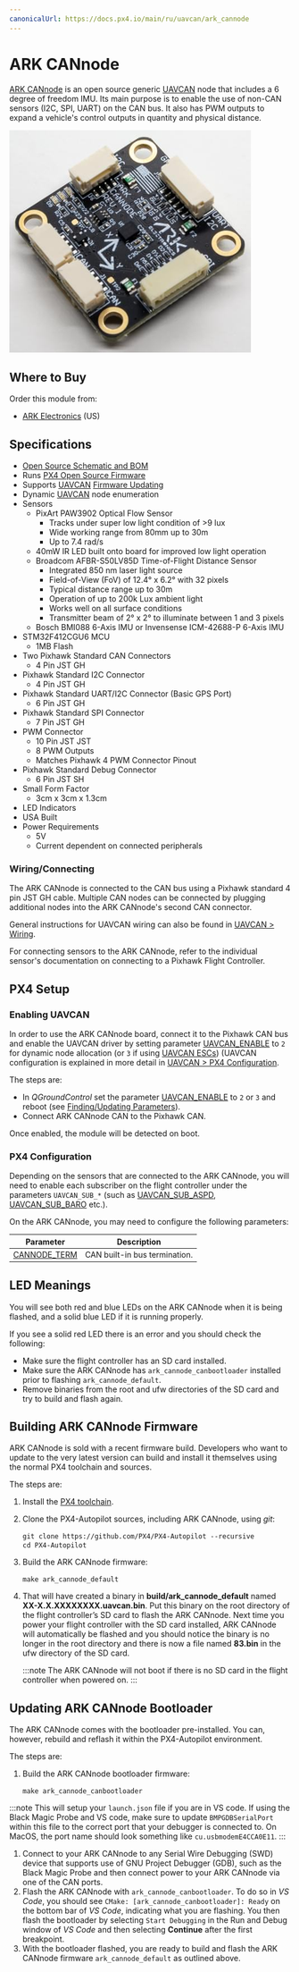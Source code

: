 ```yaml
---
canonicalUrl: https://docs.px4.io/main/ru/uavcan/ark_cannode
---
```


# ARK CANnode

[ARK CANnode](https://arkelectron.com/product/ark-cannode/) is an open source generic [UAVCAN](../uavcan/README.md) node that includes a 6 degree of freedom IMU. Its main purpose is to enable the use of non-CAN sensors (I2C, SPI, UART) on the CAN bus. It also has PWM outputs to expand a vehicle's control outputs in quantity and physical distance.

![ARK CANnode](../../assets/hardware/can_nodes/ark_cannode.jpg)

## Where to Buy

Order this module from:

* [ARK Electronics](https://arkelectron.com/product/ark-cannode/) (US)

## Specifications

* [Open Source Schematic and BOM](https://github.com/ARK-Electronics/ARK_CANNODE)
* Runs [PX4 Open Source Firmware](https://github.com/PX4/PX4-Autopilot/tree/release/1.13/boards/ark/cannode)
* Supports [UAVCAN](README.md) [Firmware Updating](node_firmware.md)
* Dynamic [UAVCAN](README.md) node enumeration
* Sensors
  * PixArt PAW3902 Optical Flow Sensor
    * Tracks under super low light condition of >9 lux
    * Wide working range from 80mm up to 30m
    * Up to 7.4 rad/s
  * 40mW IR LED built onto board for improved low light operation
  * Broadcom AFBR-S50LV85D Time-of-Flight Distance Sensor
    * Integrated 850 nm laser light source
    * Field-of-View (FoV) of 12.4° x 6.2° with 32 pixels
    * Typical distance range up to 30m
    * Operation of up to 200k Lux ambient light
    * Works well on all surface conditions
    * Transmitter beam of 2° x 2° to illuminate between 1 and 3 pixels
  * Bosch BMI088 6-Axis IMU or Invensense ICM-42688-P 6-Axis IMU
* STM32F412CGU6 MCU
  * 1MB Flash
* Two Pixhawk Standard CAN Connectors
  * 4 Pin JST GH
* Pixhawk Standard I2C Connector
  * 4 Pin JST GH
* Pixhawk Standard UART/I2C Connector (Basic GPS Port)
  * 6 Pin JST GH
* Pixhawk Standard SPI Connector
  * 7 Pin JST GH
* PWM Connector
  * 10 Pin JST JST
  * 8 PWM Outputs
  * Matches Pixhawk 4 PWM Connector Pinout
* Pixhawk Standard Debug Connector
  * 6 Pin JST SH
* Small Form Factor
  * 3cm x 3cm x 1.3cm
* LED Indicators
* USA Built
* Power Requirements
  * 5V
  * Current dependent on connected peripherals


### Wiring/Connecting

The ARK CANnode is connected to the CAN bus using a Pixhawk standard 4 pin JST GH cable. Multiple CAN nodes can be connected by plugging additional nodes into the ARK CANnode's second CAN connector.

General instructions for UAVCAN wiring can also be found in [UAVCAN > Wiring](../uavcan/README.md#wiring).

For connecting sensors to the ARK CANnode, refer to the individual sensor's documentation on connecting to a Pixhawk Flight Controller.

## PX4 Setup

### Enabling UAVCAN

In order to use the ARK CANnode board, connect it to the Pixhawk CAN bus and enable the UAVCAN driver by setting parameter [UAVCAN_ENABLE](../advanced_config/parameter_reference.md#UAVCAN_ENABLE) to `2` for dynamic node allocation (or `3` if using [UAVCAN ESCs](../uavcan/escs.md)) (UAVCAN configuration is explained in more detail in [UAVCAN > PX4 Configuration](../uavcan/README.md#px4-configuration).

The steps are:
- In *QGroundControl* set the parameter [UAVCAN_ENABLE](../advanced_config/parameter_reference.md#UAVCAN_ENABLE) to `2` or `3` and reboot (see [Finding/Updating Parameters](../advanced_config/parameters.md)).
- Connect ARK CANnode CAN to the Pixhawk CAN.

Once enabled, the module will be detected on boot.


### PX4 Configuration

Depending on the sensors that are connected to the ARK CANnode, you will need to enable each subscriber on the flight controller under the parameters `UAVCAN_SUB_*` (such as [UAVCAN_SUB_ASPD](../advanced_config/parameter_reference.md#UAVCAN_SUB_ASPD), [UAVCAN_SUB_BARO](../advanced_config/parameter_reference.md#UAVCAN_SUB_BARO) etc.).

On the ARK CANnode, you may need to configure the following parameters:

| Parameter                                                                                       | Description                   |
| ----------------------------------------------------------------------------------------------- | ----------------------------- |
| <a id="CANNODE_TERM"></a>[CANNODE_TERM](../advanced_config/parameter_reference.md#CANNODE_TERM) | CAN built-in bus termination. |


## LED Meanings

You will see both red and blue LEDs on the ARK CANnode when it is being flashed, and a solid blue LED if it is running properly.

If you see a solid red LED there is an error and you should check the following:
- Make sure the flight controller has an SD card installed.
- Make sure the ARK CANnode has `ark_cannode_canbootloader` installed prior to flashing `ark_cannode_default`.
- Remove binaries from the root and ufw directories of the SD card and try to build and flash again.


## Building ARK CANnode Firmware

ARK CANnode is sold with a recent firmware build. Developers who want to update to the very latest version can build and install it themselves using the normal PX4 toolchain and sources.

The steps are:
1. Install the [PX4 toolchain](../dev_setup/dev_env.md).
1. Clone the PX4-Autopilot sources, including ARK CANnode, using *git*:
   ```
   git clone https://github.com/PX4/PX4-Autopilot --recursive
   cd PX4-Autopilot
   ```
1. Build the ARK CANnode firmware:
   ```
   make ark_cannode_default
   ```
1. That will have created a binary in **build/ark_cannode_default** named **XX-X.X.XXXXXXXX.uavcan.bin**. Put this binary on the root directory of the flight controller’s SD card to flash the ARK CANnode. Next time you power your flight controller with the SD card installed, ARK CANnode will automatically be flashed and you should notice the binary is no longer in the root directory and there is now a file named **83.bin** in the ufw directory of the SD card.

   :::note
The ARK CANnode will not boot if there is no SD card in the flight controller when powered on.
:::


## Updating ARK CANnode Bootloader

The ARK CANnode comes with the bootloader pre-installed. You can, however, rebuild and reflash it within the PX4-Autopilot environment.

The steps are:
1. Build the ARK CANnode bootloader firmware:
   ```
   make ark_cannode_canbootloader
   ```
:::note
This will setup your `launch.json` file if you are in VS code. If using the Black Magic Probe and VS code, make sure to update `BMPGDBSerialPort` within this file to the correct port that your debugger is connected to. On MacOS, the port name should look something like `cu.usbmodemE4CCA0E11`.
:::
1. Connect to your ARK CANnode to any Serial Wire Debugging (SWD) device that supports use of GNU Project Debugger (GDB), such as the Black Magic Probe and then connect power to your ARK CANnode via one of the CAN ports.
1. Flash the ARK CANnode with `ark_cannode_canbootloader`. To do so in _VS Code_, you should see `CMake: [ark_cannode_canbootloader]: Ready` on the bottom bar of _VS Code_, indicating what you are flashing. You then flash the bootloader by selecting `Start Debugging` in the Run and Debug window of _VS Code_ and then selecting **Continue** after the first breakpoint.
1. With the bootloader flashed, you are ready to build and flash the ARK CANnode firmware `ark_cannode_default` as outlined above.
